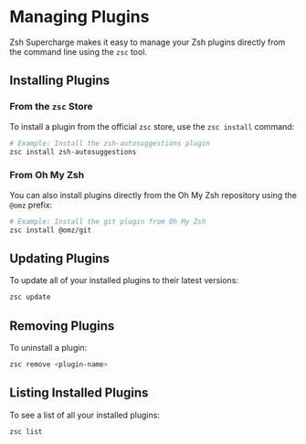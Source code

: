 # Managing Plugins

Zsh Supercharge makes it easy to manage your Zsh plugins directly from the command line using the `zsc` tool.

## Installing Plugins

### From the `zsc` Store

To install a plugin from the official `zsc` store, use the `zsc install` command:

```sh
# Example: Install the zsh-autosuggestions plugin
zsc install zsh-autosuggestions
```

### From Oh My Zsh

You can also install plugins directly from the Oh My Zsh repository using the `@omz` prefix:

```sh
# Example: Install the git plugin from Oh My Zsh
zsc install @omz/git
```

## Updating Plugins

To update all of your installed plugins to their latest versions:

```sh
zsc update
```

## Removing Plugins

To uninstall a plugin:

```sh
zsc remove <plugin-name>
```

## Listing Installed Plugins

To see a list of all your installed plugins:

```sh
zsc list
```